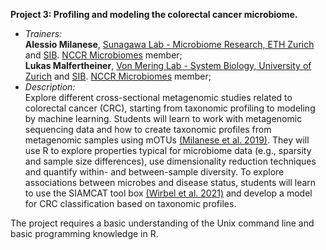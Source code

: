 **Project 3: Profiling and modeling the colorectal cancer microbiome.**

* *Trainers:* </br>
**Alessio Milanese**, [Sunagawa Lab - Microbiome Research, ETH Zurich](https://micro.biol.ethz.ch/research/sunagawa.html.) and [SIB](https://www.sib.swiss/scientific-community/research/groups-and-group-leaders/10277-shinichi-sunagawa-s-group). [NCCR Microbiomes](https://nccr-microbiomes.ch/) member;
</br>**Lukas Malfertheiner**, [Von Mering Lab - System Biology, University of Zurich](https://www.mls.uzh.ch/en/research/von-mering) and [SIB](https://www.sib.swiss/christian-von-mering-group). [NCCR Microbiomes](https://nccr-microbiomes.ch/) member;
* *Description:* </br>Explore different cross-sectional metagenomic studies related to colorectal cancer (CRC), starting from taxonomic profiling to modeling by machine learning. Students will learn to work with metagenomic sequencing data and how to create taxonomic profiles from metagenomic samples using mOTUs [(Milanese et al. 2019)](https://www.nature.com/articles/s41467-019-08844-4). They will use R to explore properties typical for microbiome data (e.g., sparsity and sample size differences), use dimensionality reduction techniques and quantify within- and between-sample diversity. To explore associations between microbes and disease status, students will learn to use the SIAMCAT tool box [(Wirbel et al. 2021)](https://genomebiology.biomedcentral.com/articles/10.1186/s13059-021-02306-1) and develop a model for CRC classification based on taxonomic profiles.

The project requires a basic understanding of the Unix command line and basic programming knowledge in R.
